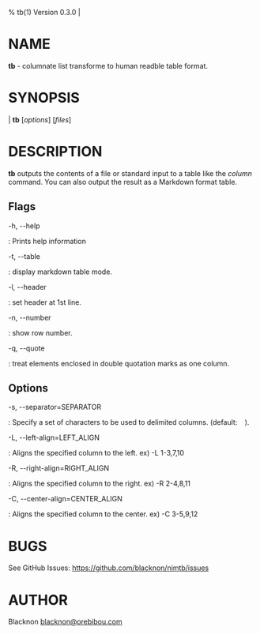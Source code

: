 % tb(1) Version 0.3.0 |

NAME
====

**tb** - columnate list transforme to human readble table format.

SYNOPSIS
========

| **tb** \[*options*] \[*files*]

DESCRIPTION
===========

**tb** outputs the contents of a file or standard input to a table like the *column* command.
You can also output the result as a Markdown format table.

Flags
-----

-h, --help

:   Prints help information


-t, --table

:   display markdown table mode.


-l, --header

:   set header at 1st line.


-n, --number

:   show row number.


-q, --quote

:   treat elements enclosed in double quotation marks as one column.


Options
-------

-s, --separator=SEPARATOR

:   Specify a set of characters to be used to delimited columns. (default: ` ` ).

-L, --left-align=LEFT_ALIGN

:   Aligns the specified column to the left. ex) -L 1-3,7,10

-R, --right-align=RIGHT_ALIGN

:   Aligns the specified column to the right. ex) -R 2-4,8,11

-C, --center-align=CENTER_ALIGN

:   Aligns the specified column to the center. ex) -C 3-5,9,12


BUGS
====

See GitHub Issues: <https://github.com/blacknon/nimtb/issues>

AUTHOR
======

Blacknon <blacknon@orebibou.com>
